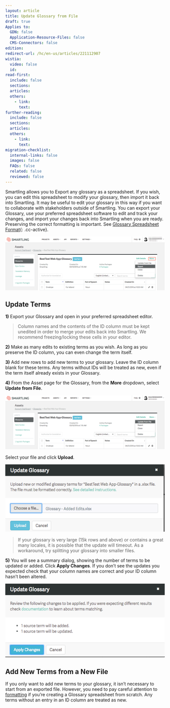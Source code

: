 ```yaml
---
layout: article
title: Update Glossary from File
draft: true
Applies to:
  GDN: false
  Application-Resource-Files: false
  CMS-Connectors: false
edition:
redirect-url: /hc/en-us/articles/221112907
wistia:
  video: false
  id:
read-first:
  include: false
  sections:
  articles:
  others:
    - link:
      text:
further-reading:
  include: false
  sections:
  articles:
  others:
    - link:
      text:
migration-checklist:
  internal-links: false
  images: false
  FAQs: false
  related: false
  reviewed: false
---
```



Smartling allows you to Export any glossary as a spreadsheet. If you wish, you can edit this spreadsheet to modify your glossary, then import it back into Smartling. It may be useful to edit your glossary in this way if you want to collaborate with stakeholders outside of Smartling. You can export your Glossary, use your preferred spreadsheet software to edit and track your changes, and import your changes back into Smartling when you are ready. Preserving the correct formatting is important. See [Glossary Spreadsheet Format](){: .cc-active}.

![](/uploads/versions/smartling___linguistic_assets-23---x----1258-422x---.png)

## Update Terms

**1)** Export your Glossary and open in your preferred spreadsheet editor.

<blockquote class="info"><p>Column names and the contents of the ID column must be kept unedited in order to merge your edits back into Smartling. We recommend freezing/locking these cells in your editor.</p></blockquote>

**2)** Make as many edits to existing terms as you wish. As long as you preserve the ID column, you can even change the term itself.

**3)** Add new rows to add new terms to your glossary. Leave the ID column blank for these terms. Any terms without IDs will be treated as new, even if the term itself already exists in your Glossary.

**4)** From the Asset page for the Glossary, from the **More** dropdown, select **Update from File**.

![](/uploads/versions/smartling___linguistic_assets-24---x----1258-424x---.png)

Select your file and click **Upload**.

![medium](/uploads/versions/smartling___linguistic_assets-25---x----580-244x---.png)

> If your glossary is very large (15k rows and above) or contains a great many locales, it is possible that the update will timeout. As a workaround, try splitting your glossary into smaller files.

**5)** You will see a summary dialog, showing the number of terms to be updated or added. Click **Apply Changes**. If you don’t see the updates you expected check that your column names are correct and your ID column hasn’t been altered.

![medium](/uploads/versions/smartling___linguistic_assets-26---x----573-264x---.png)

## Add New Terms from a New File

If you only want to add new terms to your glossary, it isn’t necessary to start from an exported file. However, you need to pay careful attention to [formatting]() if you’re creating a Glossary spreadsheet from scratch. Any terms without an entry in an ID column are treated as new.